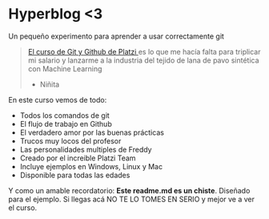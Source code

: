 # Hyperblog <3
Un pequeño experimento para aprender a usar correctamente git
> [El curso de Git y Github de Platzi ](https://platzi.com/clases/git-github/ "El curso de Git y Github de Platzi ") es lo que me hacía falta para triplicar mi salario y lanzarme a la industria del tejido de lana de pavo sintética con Machine Learning
> - Niñita

En este curso vemos de todo:
- Todos los comandos de git
- El flujo de trabajo en Github
- El verdadero amor por las buenas prácticas
- Trucos muy locos del profesor
- Las personalidades multiples de Freddy
- Creado por el increible Platzi Team
- Incluye ejemplos en Windows, Linux y Mac
- Disponible para todas las edades

Y como un amable recordatorio: **Este readme.md es un chiste**. Diseñado para el ejemplo. Si llegas acá NO TE LO TOMES EN SERIO y mejor ve a ver el curso.